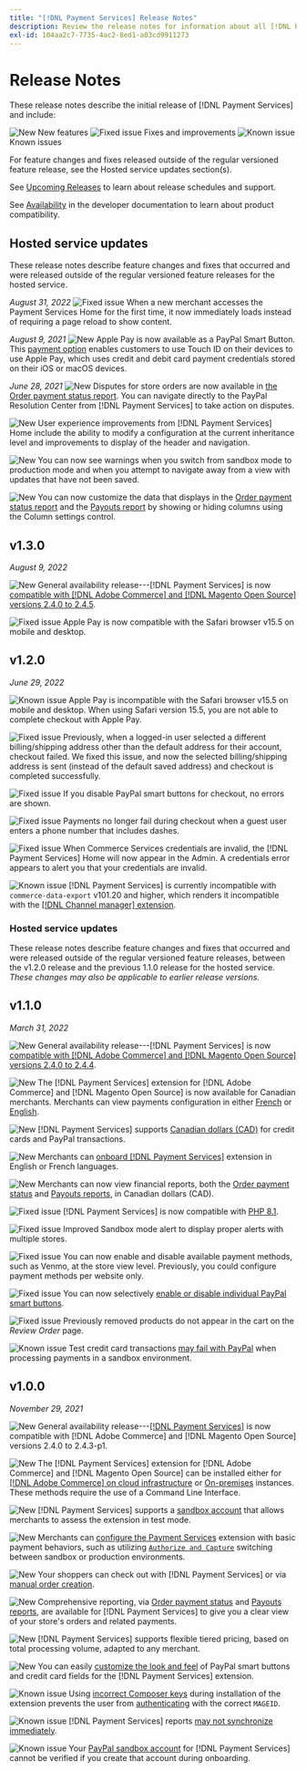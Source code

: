 ```yaml
---
title: "[!DNL Payment Services] Release Notes"
description: Review the release notes for information about all [!DNL Payment Services] releases.
exl-id: 104aa2c7-7735-4ac2-8ed1-a03cd9911273
---
```

# Release Notes

These release notes describe the initial release of [!DNL Payment Services] and include:

![New](../assets/new.svg) New features
![Fixed issue](../assets/fix.svg) Fixes and improvements
![Known issue](../assets/bug.svg) Known issues

For feature changes and fixes released outside of the regular versioned feature release, see the Hosted service updates section(s).

See [Upcoming Releases](https://devdocs.magento.com/release/) to learn about release schedules and support.

See [Availability](https://devdocs.magento.com/release/availability.html) in the developer documentation to learn about product compatibility.

## Hosted service updates

These release notes describe feature changes and fixes that occurred and were released outside of the regular versioned feature releases for the hosted service.

_August 31, 2022_
![Fixed issue](../assets/fix.svg)<!-- Issue PAY-3629 --> When a new merchant accesses the Payment Services Home for the first time, it now immediately loads instead of requiring a page reload to show content.

_August 9, 2021_
![New](../assets/new.svg)<!-- Issue PAY-3420 --> Apple Pay is now available as a PayPal Smart Button. This [payment option](https://experienceleague.adobe.com/docs/commerce-merchant-services/payment-services/payments-options.html#apple-pay-button) enables customers to use Touch ID on their devices to use Apple Pay, which uses credit and debit card payment credentials stored on their iOS or macOS devices.

_June 28, 2021_
![New](../assets/new.svg)<!-- Issue PAY-1720 --> Disputes for store orders are now available in [the Order payment status report](https://experienceleague.adobe.com/docs/commerce-merchant-services/payment-services/reporting/order-payment-status.html#view-disputes). You can navigate directly to the PayPal Resolution Center from [!DNL Payment Services] to take action on disputes.

![New](../assets/new.svg)<!-- Issue PAY-2854 --> User experience improvements from [!DNL Payment Services] Home include the ability to modify a configuration at the current inheritance level and improvements to display of the header and navigation.

![New](../assets/new.svg)<!-- Issue PAY-2854 --> You can now see warnings when you switch from sandbox mode to production mode and when you attempt to navigate away from a view with updates that have not been saved.

![New](../assets/new.svg)<!-- Issue PAY-2761 --> You can now customize the data that displays in the [Order payment status report](https://experienceleague.adobe.com/docs/commerce-merchant-services/payment-services/reporting/order-payment-status.html#show-and-hide-columns) and the [Payouts report](https://experienceleague.adobe.com/docs/commerce-merchant-services/payment-services/reporting/payouts.html#show-and-hide-columns) by showing or hiding columns using the Column settings control.

## v1.3.0

_August 9, 2022_

![New](../assets/new.svg)<!-- Issue PAY-XX --> General availability release---[!DNL Payment Services] is now [compatible with [!DNL Adobe Commerce] and [!DNL Magento Open Source] versions 2.4.0 to 2.4.5](https://devdocs.magento.com/release/availability.html#compatibility).

![Fixed issue](../assets/fix.svg)<!-- Issue PAY-x --> Apple Pay is now compatible with the Safari browser v15.5 on mobile and desktop.

## v1.2.0

_June 29, 2022_

![Known issue](../assets/bug.svg)<!-- Issue PAY-x --> Apple Pay is incompatible with the Safari browser v15.5 on mobile and desktop. When using Safari version 15.5, you are not able to complete checkout with Apple Pay.

![Fixed issue](../assets/fix.svg)<!-- Issue PAY-3264 --> Previously, when a logged-in user selected a different billing/shipping address other than the default address for their account, checkout failed. We fixed this issue, and now the selected billing/shipping address is sent (instead of the default saved address) and checkout is completed successfully.

![Fixed issue](../assets/fix.svg)<!-- Issue PAY-3314 --> If you disable PayPal smart buttons for checkout, no errors are shown.

![Fixed issue](../assets/fix.svg)<!-- Issue PAY-3330 --> Payments no longer fail during checkout when a guest user enters a phone number that includes dashes.

![Fixed issue](../assets/fix.svg)<!-- Issue PAY-3338 PAY-2502 --> When Commerce Services credentials are invalid, the [!DNL Payment Services] Home will now appear in the Admin. A credentials error appears to alert you that your credentials are invalid.

![Known issue](../assets/bug.svg)<!-- Issue PAY-0 --> [!DNL Payment Services] is currently incompatible with `commerce-data-export` v101.20 and higher, which renders it incompatible with the [[!DNL Channel manager] extension](https://experienceleague.adobe.com/docs/commerce-channels/channel-manager/guide-overview.html).

### Hosted service updates

These release notes describe feature changes and fixes that occurred and were released outside of the regular versioned feature releases, between the v1.2.0 release and the previous 1.1.0 release for the hosted service. _These changes may also be applicable to earlier release versions._



## v1.1.0

_March 31, 2022_

![New](../assets/new.svg)<!-- Issue PAY-2127 --> General availability release---[!DNL Payment Services] is now [compatible with [!DNL Adobe Commerce] and [!DNL Magento Open Source] versions 2.4.0 to 2.4.4](https://devdocs.magento.com/release/availability.html#compatibility).

![New](../assets/new.svg)<!-- Issue PAY-2682 --> The [!DNL Payment Services] extension for [!DNL Adobe Commerce] and [!DNL Magento Open Source] is now available for Canadian merchants. Merchants can view payments configuration in either [French](https://experienceleague.adobe.com/docs/commerce-merchant-services/payment-services/overview.html?lang=fr#carte-de-cr%C3%A9dit-et-devises-accept%C3%A9es) or [English](https://experienceleague.adobe.com/docs/commerce-merchant-services/payment-services/overview.html#accepted-credit-cards-and-currencies).

![New](../assets/new.svg)<!-- Issue PAY-2681 --> [!DNL Payment Services] supports [Canadian dollars (CAD)](overview.md#accepted-credit-cards-and-currencies) for credit cards and PayPal transactions.

![New](../assets/new.svg)<!-- Issue PAY-2680 --> Merchants can [onboard [!DNL Payment Services]](onboard.md) extension in English or French languages.

![New](../assets/new.svg)<!-- Issue PAY-2678 --> Merchants can now view financial reports, both the [Order payment status](order-payment-status.md) and [Payouts reports](payouts.md), in Canadian dollars (CAD).

![Fixed issue](../assets/fix.svg)<!-- Issue PAY-2710 --> [!DNL Payment Services] is now compatible with [PHP 8.1](https://www.php.net/releases/8.1/en.php).

![Fixed issue](../assets/fix.svg)<!-- Issue PAY-3017 --> Improved Sandbox mode alert to display proper alerts with multiple stores.

![Fixed issue](../assets/fix.svg)<!-- Issue PAY-2742 --> You can now enable and disable available payment methods, such as Venmo, at the store view level. Previously, you could configure payment methods per website only.

![Fixed issue](../assets/fix.svg)<!-- Issue PAY-2277 --> You can now selectively [enable or disable individual PayPal smart buttons](settings.md#payment-buttons).

![Fixed issue](../assets/fix.svg)<!-- Issue PAY-2561 --> Previously removed products do not appear in the cart on the _Review Order_ page.

![Known issue](../assets/bug.svg)<!-- Issue PAY-2842 --> Test credit card transactions [may fail with PayPal](https://support.magento.com/hc/en-us/articles/5201041963917) when processing payments in a sandbox environment.

## v1.0.0

_November 29, 2021_

![New](../assets/new.svg)<!-- Issue PAY-2127 --> General availability release---[[!DNL Payment Services]](https://marketplace.magento.com/magento-payment-services.html) is now compatible with [!DNL Adobe Commerce] and [!DNL Magento Open Source] versions 2.4.0 to 2.4.3-p1.

![New](../assets/new.svg)<!-- Issue PAY-124 --> The [!DNL Payment Services] extension for [!DNL Adobe Commerce] and [!DNL Magento Open Source] can be installed either for [[!DNL Adobe Commerce] on cloud infrastructure](install.md#adobe-commerce-on-cloud-infrastructure) or [On-premises](install.md#on-premises) instances. These methods require the use of a Command Line Interface.

![New](../assets/new.svg)<!-- Issue PAY-1986 --> [!DNL Payment Services] supports a [sandbox account](sandbox.md) that allows merchants to assess the extension in test mode.

![New](../assets/new.svg)<!-- Issue PAY-666 --> Merchants can [configure the Payment Services](settings.md) extension with basic payment behaviors, such as utilizing [`Authorize and Capture`](production.md#set-payment-services-as-payment-method) switching between sandbox or production environments.

![New](../assets/new.svg)<!-- Issue PAY-780 --> Your shoppers can check out with [!DNL Payment Services] or via [manual order creation](create-order.md).

![New](../assets/new.svg)<!-- Issue PAY-1856 --> Comprehensive reporting, via [Order payment status](order-payment-status.md) and [Payouts reports](payouts.md), are available for [!DNL Payment Services] to give you a clear view of your store's orders and related payments.

![New](../assets/new.svg)<!-- Issue PAY-311 --> [!DNL Payment Services] supports flexible tiered pricing, based on total processing volume, adapted to any merchant.

![New](../assets/new.svg)<!-- Issue PAY-1443 --> You can easily [customize the look and feel](payments-options.md) of PayPal smart buttons and credit card fields for the [!DNL Payment Services] extension.

![Known issue](../assets/bug.svg)<!-- Issue PAY-2473 --> Using [incorrect Composer keys](https://support.magento.com/hc/en-us/articles/4406603542541) during installation of the extension prevents the user from [authenticating](https://devdocs.magento.com/guides/v2.4/install-gde/prereq/connect-auth.html) with the correct `MAGEID`.

![Known issue](../assets/bug.svg)<!-- Issue PAY-2474 --> [!DNL Payment Services] reports [may not synchronize immediately](https://support.magento.com/hc/en-us/articles/4406114741517).

![Known issue](../assets/bug.svg)<!-- Issue PAY-2475 --> Your [PayPal sandbox account](https://support.magento.com/hc/en-us/articles/4406954952461) for [!DNL Payment Services] cannot be verified  if you create that account during onboarding.
